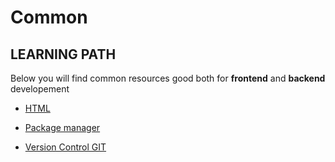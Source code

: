 # Common

## LEARNING PATH

Below you will find common resources good both for **frontend** and **backend** developement

- [HTML](./HTML.md)
- [Package manager](./package-manager.md)

- [Version Control GIT](./version-control-git.md)